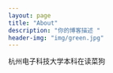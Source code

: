 ```yaml
---
layout: page
title: "About"
description: "你的博客描述 " 
header-img: "img/green.jpg"
---
```


杭州电子科技大学本科在读菜狗





